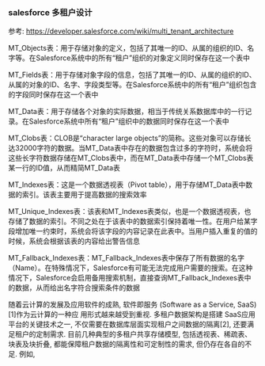

### salesforce 多租户设计
参考: https://developer.salesforce.com/wiki/multi_tenant_architecture


MT_Objects表：用于存储对象的定义，包括了其唯一的ID、从属的组织的ID、名字等。在Salesforce系统中的所有“租户”组织的对象定义同时保存在这一个表中

MT_Fields表：用于存储对象字段的信息，包括了其唯一的ID、从属的组织的ID、从属的对象的ID、名字、字段类型等。在Salesforce系统中的所有“租户”组织包含的字段同时保存在这一个表中

MT_Data表：用于存储各个对象的实际数据，相当于传统关系数据库中的一行记录。在Salesforce系统中所有“租户”组织中的数据同时保存在这一个表中

MT_Clobs表：CLOB是“character large objects”的简称。这些对象可以存储长达32000字符的数据。当MT_Data表中存在的数据包含过多的字符时，系统会将这些长字符数据存储在MT_Clobs表中，而在MT_Data表中存储一个MT_Clobs表某一行的ID值，从而精简MT_Data表

MT_Indexes表：这是一个数据透视表（Pivot table），用于存储MT_Data表中数据的索引。该表主要用于提高数据的搜索效率

MT_Unique_Indexes表：该表和MT_Indexes表类似，也是一个数据透视表，也存储了数据的索引。不同之处在于该表中的数据索引保持着唯一性。在用户给某字段增加唯一约束时，系统会将该字段的内容记录在此表中。当用户插入重复的值的时候，系统会根据该表的内容给出警告信息

MT_Fallback_Indexes表：MT_Fallback_Indexes表中保存了所有数据的名字（Name）。在特殊情况下，Salesforce有可能无法完成用户需要的搜索。在这种情况下，Salesforce会启用备用搜索机制，直接查询MT_Fallback_Indexes表中的数据，从而给出名字符合搜索条件的数据



随着云计算的发展及应用软件的成熟, 软件即服务 (Software as a Service, SaaS)[1]作为云计算的一种应
用形式越来越受到重视. 多租户数据架构是搭建 SaaS应用平台的关键技术之一, 不仅需要在数据库层面实现租户之间数据的隔离[2], 还要满足租户的定制需求.
目前几种典型的多租户共享存储模型, 包括透视表、稀疏表、块表及块折叠, 都能保障租户数据的隔离性和可定制性的需求, 但仍存在各自的不足. 例如,
